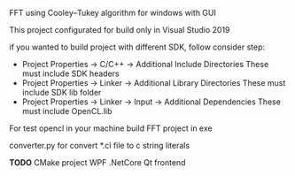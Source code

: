 FFT using Cooley–Tukey algorithm for windows with GUI

This project configurated for build only in Visual Studio 2019

if you wanted to build project with different SDK, follow consider step:
* Project Properties -> C/C++ ->  Additional  Include  Directories  These must include SDK headers
* Project Properties → Linker →  Additional  Library  Directories   These must include SDK lib folder
* Project Properties → Linker → Input → Additional Dependencies     These must include OpenCL.lib

For test opencl in your machine build FFT project in exe

converter.py for convert *.cl file to c string literals

**TODO**
CMake project
WPF .NetCore
Qt frontend
